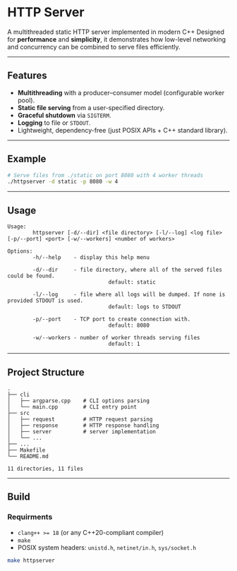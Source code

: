 # HTTP Server

A multithreaded static HTTP server implemented in modern C++
Designed for **performance** and **simplicity**, it demonstrates how low-level networking and concurrency can be combined to serve files efficiently.

---

## Features
- **Multithreading** with a producer–consumer model (configurable worker pool).
- **Static file serving** from a user-specified directory.
- **Graceful shutdown** via `SIGTERM`.
- **Logging** to file or `STDOUT`.
- Lightweight, dependency-free (just POSIX APIs + C++ standard library).

---

## Example

```bash
# Serve files from ./static on port 8080 with 4 worker threads
./httpserver -d static -p 8080 -w 4
```

---

## Usage

```
Usage:
        httpserver [-d/--dir] <file directory> [-l/--log] <log file> [-p/--port] <port> [-w/--workers] <number of workers>

Options:
        -h/--help    - display this help menu

        -d/--dir     - file directory, where all of the served files could be found.
                                default: static

        -l/--log     - file where all logs will be dumped. If none is provided STDOUT is used.
                                default: logs to STDOUT

        -p/--port    - TCP port to create connection with.
                                default: 8080

        -w/--workers - number of worker threads serving files
                                default: 1
```

---

## Project Structure

```
.
├── cli
│   ├── argparse.cpp    # CLI options parsing
│   └── main.cpp        # CLI entry point
├── src
│   ├── request         # HTTP request parsing
│   ├── response        # HTTP response handling
│   ├── server          # server implementation
│   └── ...
├── ...
├── Makefile
└── README.md

11 directories, 11 files

```

---

## Build

### Requirments
- `clang++ >= 18` (or any C++20-compliant compiler)
- `make`
- POSIX system headers: `unistd.h`, `netinet/in.h`, `sys/socket.h`

```bash
make httpserver
```
